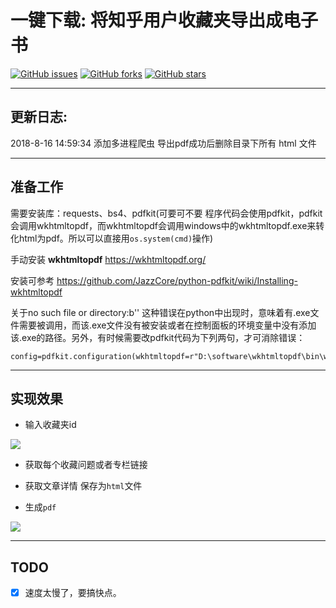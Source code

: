 # 一键下载: 将知乎用户收藏夹导出成电子书

[![GitHub issues](https://img.shields.io/github/issues/ronething/ZhiHuCollectionToPDF.svg)](https://github.com/ronething/ZhiHuCollectionToPDF/issues)
[![GitHub forks](https://img.shields.io/github/forks/ronething/ZhiHuCollectionToPDF.svg)](https://github.com/ronething/ZhiHuCollectionToPDF/network)
[![GitHub stars](https://img.shields.io/github/stars/ronething/ZhiHuCollectionToPDF.svg)](https://github.com/ronething/ZhiHuCollectionToPDF/stargazers)

---

## 更新日志:

2018-8-16 14:59:34 添加多进程爬虫 导出pdf成功后删除目录下所有 html 文件

---

## 准备工作

需要安装库：requests、bs4、pdfkit(可要可不要 程序代码会使用pdfkit，pdfkit会调用wkhtmltopdf，而wkhtmltopdf会调用windows中的wkhtmltopdf.exe来转化html为pdf。所以可以直接用`os.system(cmd)`操作)

手动安装 **wkhtmltopdf**  https://wkhtmltopdf.org/

安装可参考 https://github.com/JazzCore/python-pdfkit/wiki/Installing-wkhtmltopdf

关于no such file or directory:b'' 这种错误在python中出现时，意味着有.exe文件需要被调用，而该.exe文件没有被安装或者在控制面板的环境变量中没有添加该.exe的路径。另外，有时候需要改pdfkit代码为下列两句，才可消除错误：

```
config=pdfkit.configuration(wkhtmltopdf=r"D:\software\wkhtmltopdf\bin\wkhtmltopdf.exe")
```

---

## 实现效果

- 输入收藏夹id

![](https://ws1.sinaimg.cn/large/ecb0a9c3gy1fuaiwj8gwdj20bo00sweb.jpg)

- 获取每个收藏问题或者专栏链接

- 获取文章详情 保存为`html`文件

- 生成`pdf`

![](https://ws1.sinaimg.cn/large/ecb0a9c3gy1fuaitzzamzj20us08ajrj.jpg)

---

## TODO

* [x] 速度太慢了，要搞快点。


